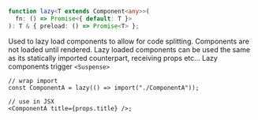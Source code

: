 <Title>lazy</Title>

```ts
function lazy<T extends Component<any>>(
  fn: () => Promise<{ default: T }>
): T & { preload: () => Promise<T> };
```

Used to lazy load components to allow for code splitting. Components are not loaded until rendered. Lazy loaded components can be used the same as its statically imported counterpart, receiving props etc... Lazy components trigger `<Suspense>`

```tsx
// wrap import
const ComponentA = lazy(() => import("./ComponentA"));

// use in JSX
<ComponentA title={props.title} />;
```

